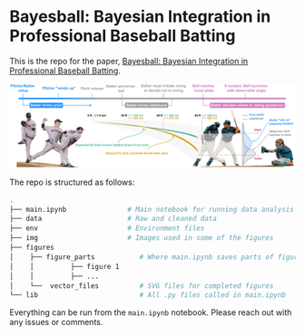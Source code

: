 # Bayesball: Bayesian Integration in Professional Baseball Batting

This is the repo for the paper, [Bayesball: Bayesian Integration in Professional Baseball Batting](https://www.biorxiv.org/content/10.1101/2022.10.12.511934v1). 

<p align="center">
   <img src="./img/figure1-crop.png" width=950 />
<p>
  

The repo is structured as follows:

```bash
.
├── main.ipynb               # Main notebook for running data analysis and generating figure parts
├── data                     # Raw and cleaned data
├── env                      # Environment files
├── img                      # Images used in some of the figures
├── figures    
│    ├── figure_parts           # Where main.ipynb saves parts of figures 1-4 (all svg)
│    │         ├── figure 1
│    │         ├── ...
│    └──  vector_files          # SVG files for completed figures
└── lib                         # All .py files called in main.ipynb
```

Everything can be run from the `main.ipynb` notebook. Please reach out with any issues or comments. 
